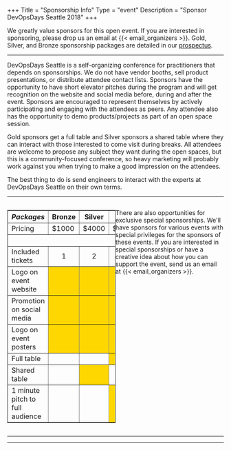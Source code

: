 +++
Title = "Sponsorship Info"
Type = "event"
Description = "Sponsor DevOpsDays Seattle 2018"
+++

We greatly value sponsors for this open event.  If you are interested in sponsoring, please drop us an email at {{< email_organizers >}}. Gold, Silver, and Bronze sponsorship packages are detailed in our <a href="https://assets.devopsdays.org/events/2018/seattle/devopsdays-seattle-2018-prospectus.pdf">prospectus</a>.

<hr />

<p>DevOpsDays Seattle is a self-organizing conference for practitioners that depends on sponsorships. We do not have vendor booths, sell product presentations, or distribute attendee contact lists. Sponsors have the opportunity to have short elevator pitches during the program and will get recognition on the website and social media before, during and after the event. Sponsors are encouraged to represent themselves by actively participating and engaging with the attendees as peers. Any attendee also has the opportunity to demo products/projects as part of an open space session.</p>

<p>Gold sponsors get a full table and Silver sponsors a shared table where they can interact with those interested to come visit during breaks. All attendees are welcome to propose any subject they want during the open spaces, but this is a community-focused conference, so heavy marketing will probably work against you when trying to make a good impression on the attendees.</p>

<p>The best thing to do is send engineers to interact with the experts at DevOpsDays Seattle on their own terms.</p>

<hr />

<div style="width:100%;overflow:hidden">
  <div style="width:50%;float:left" align="center">
    <table border=1 cellspacing=1>
      <tr>
        <th><i>Packages</i></th>
        <th><center><b>Bronze</b></center></th>
        <th><center><b>Silver</b></center></th>
        <th><center><b>Gold</b></center></th>
      </tr>
      <tr>
        <td>Pricing</td><td>$1000</td><td>$4000</td><td>$7000</td>
      </tr>
      <tr>
        <td colspan="4">&nbsp;</td>
      </tr>
      <tr>
        <td>Included tickets</td><td align="center">1</td><td align="center">2</td><td align="center">4</td>
      </tr>
      <tr>
        <td>Logo on event website</td><td bgcolor="gold">&nbsp;</td><td bgcolor="gold">&nbsp;</td><td bgcolor="gold">&nbsp;</td>
      </tr>
      <tr>
        <td>Promotion on social media</td><td bgcolor="gold">&nbsp;</td><td bgcolor="gold">&nbsp;</td><td bgcolor="gold">&nbsp;</td>
      </tr>
      <tr>
        <td>Logo on event posters</td><td bgcolor="gold">&nbsp;</td><td bgcolor="gold">&nbsp;</td><td bgcolor="gold">&nbsp;</td>
      </tr>
      <tr>
        <td>Full table</td><td>&nbsp;</td><td>&nbsp;</td><td bgcolor="gold">&nbsp;</td>
      </tr>
      <tr>
        <td>Shared table</td><td>&nbsp;</td><td bgcolor="gold">&nbsp;</td><td>&nbsp;</td>
      </tr>
      <tr>
        <td>1 minute pitch to full audience</td><td>&nbsp;</td><td>&nbsp;</td><td bgcolor="gold">&nbsp;</td>
      </tr>
    </table>
  </div>
  <div style="width:50%;overflow:hidden">
    <p>There are also opportunities for exclusive special sponsorships. We'll have sponsors for various events with special privileges for the sponsors of these events. If you are interested in special sponsorships or have a creative idea about how you can support the event, send us an email at {{< email_organizers >}}.</p>
  </div>
</div>
<hr />
<!-- <br/>
<br/>
<br>
<br>
<table border=1 cellspacing=1>
  <tr>
    <th><i>Sponsor FAQ</i></th>
    <th><center><b>Answers to questions frequently asked by sponsors&nbsp;&nbsp;&nbsp;&nbsp;&nbsp;&nbsp;&nbsp;&nbsp;&nbsp;&nbsp;&nbsp;&nbsp;&nbsp;&nbsp;&nbsp;&nbsp;&nbsp;&nbsp;&nbsp;&nbsp;&nbsp;&nbsp;&nbsp;&nbsp;&nbsp;&nbsp;&nbsp;&nbsp;&nbsp;&nbsp;&nbsp;&nbsp;&nbsp;&nbsp;&nbsp;&nbsp;&nbsp;&nbsp;&nbsp;&nbsp;&nbsp;&nbsp;&nbsp;&nbsp;&nbsp;&nbsp;&nbsp;&nbsp;&nbsp;</center></b></th>
    <th></th>
  </tr>
<tr><td>What dates/times can we set up and tear down?</td><td></td></tr>
<tr><td>How do we ship to the venue?</td><td></td></tr>
<tr><td>How do we ship from the venue?</td><td></td></tr>
<tr><td>Whom should we send?</td><td></td></tr>
<tr><td>What should we expect regarding electricity? (how much, any fees, etc)</td><td></td></tr>
<tr><td>What should we expect regarding WiFi? (how much, any fees, etc)</td><td></td></tr>
<tr><td>How do we order additional A/V equipment?</td><td></td></tr>
<tr><td>Additional important details</td><td></td></tr>
</table>
</div>
-->
<hr/>
